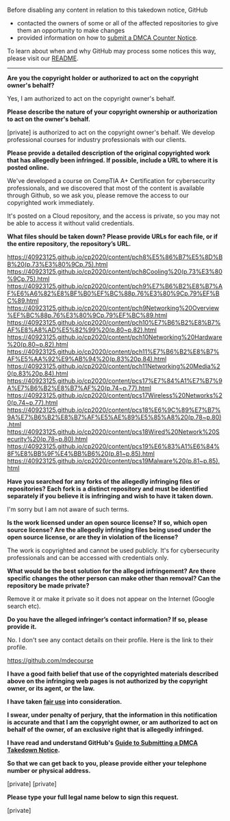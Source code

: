 Before disabling any content in relation to this takedown notice, GitHub
- contacted the owners of some or all of the affected repositories to give them an opportunity to make changes
- provided information on how to [submit a DMCA Counter Notice](https://docs.github.com/en/articles/guide-to-submitting-a-dmca-counter-notice).

To learn about when and why GitHub may process some notices this way, please visit our [README](https://github.com/github/dmca/blob/master/README.md).

---

**Are you the copyright holder or authorized to act on the copyright owner's behalf?**

Yes, I am authorized to act on the copyright owner's behalf.

**Please describe the nature of your copyright ownership or authorization to act on the owner's behalf.**

[private] is authorized to act on the copyright owner's behalf. We develop professional courses for industry professionals with our clients.

**Please provide a detailed description of the original copyrighted work that has allegedly been infringed. If possible, include a URL to where it is posted online.**

We've developed a course on CompTIA A+ Certification for cybersecurity professionals, and we discovered that most of the content is available through Github, so we ask you, please remove the access to our copyrighted work immediately.

It's posted on a Cloud repository, and the access is private, so you may not be able to access it without valid credentials.

**What files should be taken down? Please provide URLs for each file, or if the entire repository, the repository’s URL.**

https://40923125.github.io/cp2020/content/pch8%E5%86%B7%E5%8D%BB%20(p.73%E3%80%9Cp.75).html  
https://40923125.github.io/cp2020/content/pch8Cooling%20(p.73%E3%80%9Cp.75).html  
https://40923125.github.io/cp2020/content/pch9%E7%B6%B2%E8%B7%AF%E6%A6%82%E8%BF%B0%EF%BC%88p.76%E3%80%9Cp.79%EF%BC%89.html  
https://40923125.github.io/cp2020/content/pch9Networking%20Overview%EF%BC%88p.76%E3%80%9Cp.79%EF%BC%89.html  
https://40923125.github.io/cp2020/content/pch10%E7%B6%B2%E8%B7%AF%E8%A8%AD%E5%82%99%20(p.80~p.82).html  
https://40923125.github.io/cp2020/content/pch10Networking%20Hardware%20(p.80~p.82).html  
https://40923125.github.io/cp2020/content/pch11%E7%B6%B2%E8%B7%AF%E5%AA%92%E9%AB%94%20(p.83%20p.84).html  
https://40923125.github.io/cp2020/content/pch11Networking%20Media%20(p.83%20p.84).html  
https://40923125.github.io/cp2020/content/pcs17%E7%84%A1%E7%B7%9A%E7%B6%B2%E8%B7%AF%20(p.74~p.77).html  
https://40923125.github.io/cp2020/content/pcs17Wireless%20Networks%20(p.74~p.77).html  
https://40923125.github.io/cp2020/content/pcs18%E6%9C%89%E7%B7%9A%E7%B6%B2%E8%B7%AF%E5%AE%89%E5%85%A8%20(p.78~p.80).html  
https://40923125.github.io/cp2020/content/pcs18Wired%20Network%20Security%20(p.78~p.80).html  
https://40923125.github.io/cp2020/content/pcs19%E6%83%A1%E6%84%8F%E8%BB%9F%E4%BB%B6%20(p.81~p.85).html  
https://40923125.github.io/cp2020/content/pcs19Malware%20(p.81~p.85).html

**Have you searched for any forks of the allegedly infringing files or repositories? Each fork is a distinct repository and must be identified separately if you believe it is infringing and wish to have it taken down.**

I'm sorry but I am not aware of such terms.

**Is the work licensed under an open source license? If so, which open source license? Are the allegedly infringing files being used under the open source license, or are they in violation of the license?**

The work is copyrighted and cannot be used publicly. It's for cybersecurity professionals and can be accessed with credentials only.

**What would be the best solution for the alleged infringement? Are there specific changes the other person can make other than removal? Can the repository be made private?**

Remove it or make it private so it does not appear on the Internet (Google search etc).

**Do you have the alleged infringer’s contact information? If so, please provide it.**

No. I don't see any contact details on their profile. Here is the link to their profile.

https://github.com/mdecourse

**I have a good faith belief that use of the copyrighted materials described above on the infringing web pages is not authorized by the copyright owner, or its agent, or the law.**

**I have taken <a href="https://www.lumendatabase.org/topics/22">fair use</a> into consideration.**

**I swear, under penalty of perjury, that the information in this notification is accurate and that I am the copyright owner, or am authorized to act on behalf of the owner, of an exclusive right that is allegedly infringed.**

**I have read and understand GitHub's <a href="https://docs.github.com/articles/guide-to-submitting-a-dmca-takedown-notice/">Guide to Submitting a DMCA Takedown Notice</a>.**

**So that we can get back to you, please provide either your telephone number or physical address.**

[private] 
[private]

**Please type your full legal name below to sign this request.**

[private]
